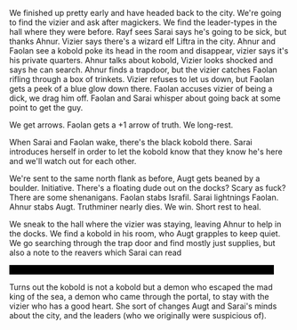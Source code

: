 ---
---

We finished up pretty early and have headed back to the city. We're going to find the vizier and ask after magickers. We find the leader-types in the hall where they were before. Rayf sees Sarai says he's going to be sick, but thanks Ahnur. Vizier says there's a wizard elf Liftra in the city. Ahnur and Faolan see a kobold poke its head in the room and disappear, vizier says it's his private quarters. Ahnur talks about kobold, Vizier looks shocked and says he can search. Ahnur finds a trapdoor, but the vizier catches Faolan rifling through a box of trinkets. Vizier refuses to let us down, but Faolan gets a peek of a blue glow down there. Faolan accuses vizier of being a dick, we drag him off. Faolan and Sarai whisper about going back at some point to get the guy.

We get arrows. Faolan gets a +1 arrow of truth. We long-rest.

When Sarai and Faolan wake, there's the black kobold there. Sarai introduces herself in order to let the kobold know that they know he's here and we'll watch out for each other.

We're sent to the same north flank as before, Augt gets beaned by a boulder. Initiative. There's a floating dude out on the docks? Scary as fuck? There are some shenanigans. Faolan stabs Israfil. Sarai lightnings Faolan. Ahnur stabs Augt. Truthminer nearly dies. We win. Short rest to heal.

We sneak to the hall where the vizier was staying, leaving Ahnur to help in the docks. We find a kobold in his room, who Augt grapples to keep quiet. We go searching through the trap door and find mostly just supplies, but also a note to the reavers which Sarai can read

<span style="color: black; background-color: black">we shall take our fate for ourselves prepare to fight off an imperial siege</span>

Turns out the kobold is not a kobold but a demon who escaped the mad king of the sea, a demon who came through the portal, to stay with the vizier who has a good heart. She sort of changes Augt and Sarai's minds about the city, and the leaders (who we originally were suspicious of).
